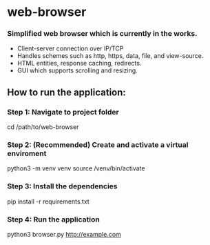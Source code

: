 # web-browser

### Simplified web browser which is currently in the works.
* Client-server connection over IP/TCP  
* Handles schemes such as http, https, data, file, and view-source.  
* HTML entities, response caching, redirects.  
* GUI which supports scrolling and resizing.

## How to run the application: 

### Step 1: Navigate to project folder
cd /path/to/web-browser  

### Step 2: (Recommended) Create and activate a virtual enviroment 
python3 -m venv venv
source /venv/bin/activate 

### Step 3: Install the dependencies
pip install -r requirements.txt  

### Step 4: Run the application
python3 browser.py http://example.com
